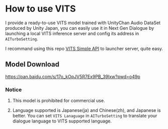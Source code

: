 # How to use VITS

I provide a ready-to-use VITS model trained with UnityChan Audio DataSet produced by Unity Japan, you can easily use it in Next Gen Dialogue by launching a local VITS inference server and config its address in ``AITurboSetting``.

I recommand using this repo [VITS Simple API](https://github.com/Artrajz/vits-simple-api) to launcher server, quite easy.

## Model Download

https://pan.baidu.com/s/17o_kOpJV5R7Ex9PB_39lxw?pwd=o49p

### Notice

1. This model is prohibited for commercial use.

2. Language supported is Japanese(ja) and Chinese(zh), and Japanese is better. You can set ``VITS Lanaguage`` in ``AITurboSetting`` to translate your dialogue language to VITS supported language.

